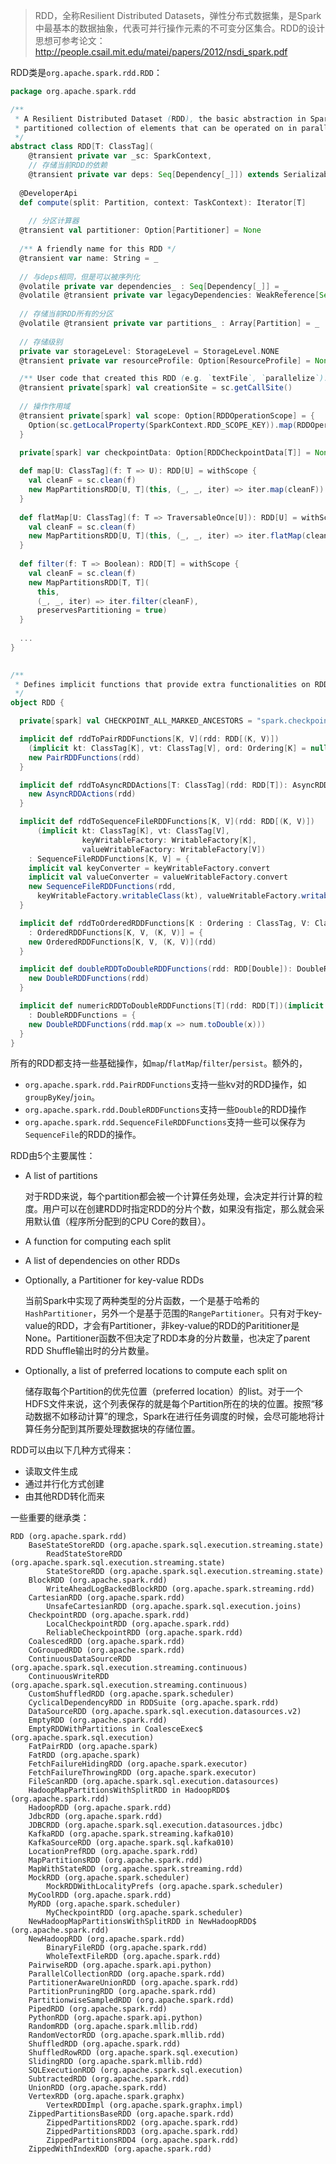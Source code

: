 > RDD，全称Resilient Distributed Datasets，弹性分布式数据集，是Spark中最基本的数据抽象，代表可并行操作元素的不可变分区集合。RDD的设计思想可参考论文：http://people.csail.mit.edu/matei/papers/2012/nsdi_spark.pdf



RDD类是`org.apache.spark.rdd.RDD`：

```scala
package org.apache.spark.rdd

/**
 * A Resilient Distributed Dataset (RDD), the basic abstraction in Spark. Represents an immutable,
 * partitioned collection of elements that can be operated on in parallel. 
 */
abstract class RDD[T: ClassTag](
    @transient private var _sc: SparkContext,
  	// 存储当前RDD的依赖
    @transient private var deps: Seq[Dependency[_]]) extends Serializable with Logging {
  
  @DeveloperApi
  def compute(split: Partition, context: TaskContext): Iterator[T]
  
 	// 分区计算器
  @transient val partitioner: Option[Partitioner] = None
  
  /** A friendly name for this RDD */
  @transient var name: String = _
  
  // 与deps相同，但是可以被序列化
  @volatile private var dependencies_ : Seq[Dependency[_]] = _
  @volatile @transient private var legacyDependencies: WeakReference[Seq[Dependency[_]]] = _
  
  // 存储当前RDD所有的分区
  @volatile @transient private var partitions_ : Array[Partition] = _
  
  // 存储级别
  private var storageLevel: StorageLevel = StorageLevel.NONE
  @transient private var resourceProfile: Option[ResourceProfile] = None

  /** User code that created this RDD (e.g. `textFile`, `parallelize`). */
  @transient private[spark] val creationSite = sc.getCallSite()
	
  // 操作作用域
  @transient private[spark] val scope: Option[RDDOperationScope] = {
    Option(sc.getLocalProperty(SparkContext.RDD_SCOPE_KEY)).map(RDDOperationScope.fromJson)
  }
  
  private[spark] var checkpointData: Option[RDDCheckpointData[T]] = None

  def map[U: ClassTag](f: T => U): RDD[U] = withScope {
    val cleanF = sc.clean(f)
    new MapPartitionsRDD[U, T](this, (_, _, iter) => iter.map(cleanF))
  }
  
  def flatMap[U: ClassTag](f: T => TraversableOnce[U]): RDD[U] = withScope {
    val cleanF = sc.clean(f)
    new MapPartitionsRDD[U, T](this, (_, _, iter) => iter.flatMap(cleanF))
  }
  
  def filter(f: T => Boolean): RDD[T] = withScope {
    val cleanF = sc.clean(f)
    new MapPartitionsRDD[T, T](
      this,
      (_, _, iter) => iter.filter(cleanF),
      preservesPartitioning = true)
  }
  
  ... 
}
  

/**
 * Defines implicit functions that provide extra functionalities on RDDs of specific types.
 */
object RDD {

  private[spark] val CHECKPOINT_ALL_MARKED_ANCESTORS = "spark.checkpoint.checkpointAllMarkedAncestors"

  implicit def rddToPairRDDFunctions[K, V](rdd: RDD[(K, V)])
    (implicit kt: ClassTag[K], vt: ClassTag[V], ord: Ordering[K] = null): PairRDDFunctions[K, V] = {
    new PairRDDFunctions(rdd)
  }

  implicit def rddToAsyncRDDActions[T: ClassTag](rdd: RDD[T]): AsyncRDDActions[T] = {
    new AsyncRDDActions(rdd)
  }

  implicit def rddToSequenceFileRDDFunctions[K, V](rdd: RDD[(K, V)])
      (implicit kt: ClassTag[K], vt: ClassTag[V],
                keyWritableFactory: WritableFactory[K],
                valueWritableFactory: WritableFactory[V])
    : SequenceFileRDDFunctions[K, V] = {
    implicit val keyConverter = keyWritableFactory.convert
    implicit val valueConverter = valueWritableFactory.convert
    new SequenceFileRDDFunctions(rdd,
      keyWritableFactory.writableClass(kt), valueWritableFactory.writableClass(vt))
  }

  implicit def rddToOrderedRDDFunctions[K : Ordering : ClassTag, V: ClassTag](rdd: RDD[(K, V)])
    : OrderedRDDFunctions[K, V, (K, V)] = {
    new OrderedRDDFunctions[K, V, (K, V)](rdd)
  }

  implicit def doubleRDDToDoubleRDDFunctions(rdd: RDD[Double]): DoubleRDDFunctions = {
    new DoubleRDDFunctions(rdd)
  }

  implicit def numericRDDToDoubleRDDFunctions[T](rdd: RDD[T])(implicit num: Numeric[T])
    : DoubleRDDFunctions = {
    new DoubleRDDFunctions(rdd.map(x => num.toDouble(x)))
  }
}
```

所有的RDD都支持一些基础操作，如`map`/`flatMap`/`filter`/`persist`。额外的，

- `org.apache.spark.rdd.PairRDDFunctions`支持一些kv对的RDD操作，如`groupByKey`/`join`。
- `org.apache.spark.rdd.DoubleRDDFunctions`支持一些`Double`的RDD操作
- `org.apache.spark.rdd.SequenceFileRDDFunctions`支持一些可以保存为`SequenceFile`的RDD的操作。



RDD由5个主要属性：

- A list of partitions

  对于RDD来说，每个partition都会被一个计算任务处理，会决定并行计算的粒度。用户可以在创建RDD时指定RDD的分片个数，如果没有指定，那么就会采用默认值（程序所分配到的CPU Core的数目）。

- A function for computing each split

- A list of dependencies on other RDDs

- Optionally, a Partitioner for key-value RDDs

  当前Spark中实现了两种类型的分片函数，一个是基于哈希的`HashPartitioner`，另外一个是基于范围的`RangePartitioner`。只有对于key-value的RDD，才会有Partitioner，非key-value的RDD的Parititioner是None。Partitioner函数不但决定了RDD本身的分片数量，也决定了parent RDD Shuffle输出时的分片数量。

- Optionally, a list of preferred locations to compute each split on

  储存取每个Partition的优先位置（preferred location）的list。对于一个HDFS文件来说，这个列表保存的就是每个Partition所在的块的位置。按照“移动数据不如移动计算”的理念，Spark在进行任务调度的时候，会尽可能地将计算任务分配到其所要处理数据块的存储位置。

RDD可以由以下几种方式得来：

- 读取文件生成
- 通过并行化方式创建
- 由其他RDD转化而来

一些重要的继承类：

```
RDD (org.apache.spark.rdd)
    BaseStateStoreRDD (org.apache.spark.sql.execution.streaming.state)
        ReadStateStoreRDD (org.apache.spark.sql.execution.streaming.state)
        StateStoreRDD (org.apache.spark.sql.execution.streaming.state)
    BlockRDD (org.apache.spark.rdd)
        WriteAheadLogBackedBlockRDD (org.apache.spark.streaming.rdd)
    CartesianRDD (org.apache.spark.rdd)
        UnsafeCartesianRDD (org.apache.spark.sql.execution.joins)
    CheckpointRDD (org.apache.spark.rdd)
        LocalCheckpointRDD (org.apache.spark.rdd)
        ReliableCheckpointRDD (org.apache.spark.rdd)
    CoalescedRDD (org.apache.spark.rdd)
    CoGroupedRDD (org.apache.spark.rdd)
    ContinuousDataSourceRDD (org.apache.spark.sql.execution.streaming.continuous)
    ContinuousWriteRDD (org.apache.spark.sql.execution.streaming.continuous)
    CustomShuffledRDD (org.apache.spark.scheduler)
    CyclicalDependencyRDD in RDDSuite (org.apache.spark.rdd)
    DataSourceRDD (org.apache.spark.sql.execution.datasources.v2)
    EmptyRDD (org.apache.spark.rdd)
    EmptyRDDWithPartitions in CoalesceExec$ (org.apache.spark.sql.execution)
    FatPairRDD (org.apache.spark)
    FatRDD (org.apache.spark)
    FetchFailureHidingRDD (org.apache.spark.executor)
    FetchFailureThrowingRDD (org.apache.spark.executor)
    FileScanRDD (org.apache.spark.sql.execution.datasources)
    HadoopMapPartitionsWithSplitRDD in HadoopRDD$ (org.apache.spark.rdd)
    HadoopRDD (org.apache.spark.rdd)
    JdbcRDD (org.apache.spark.rdd)
    JDBCRDD (org.apache.spark.sql.execution.datasources.jdbc)
    KafkaRDD (org.apache.spark.streaming.kafka010)
    KafkaSourceRDD (org.apache.spark.sql.kafka010)
    LocationPrefRDD (org.apache.spark.rdd)
    MapPartitionsRDD (org.apache.spark.rdd)
    MapWithStateRDD (org.apache.spark.streaming.rdd)
    MockRDD (org.apache.spark.scheduler)
        MockRDDWithLocalityPrefs (org.apache.spark.scheduler)
    MyCoolRDD (org.apache.spark.rdd)
    MyRDD (org.apache.spark.scheduler)
        MyCheckpointRDD (org.apache.spark.scheduler)
    NewHadoopMapPartitionsWithSplitRDD in NewHadoopRDD$ (org.apache.spark.rdd)
    NewHadoopRDD (org.apache.spark.rdd)
        BinaryFileRDD (org.apache.spark.rdd)
        WholeTextFileRDD (org.apache.spark.rdd)
    PairwiseRDD (org.apache.spark.api.python)
    ParallelCollectionRDD (org.apache.spark.rdd)
    PartitionerAwareUnionRDD (org.apache.spark.rdd)
    PartitionPruningRDD (org.apache.spark.rdd)
    PartitionwiseSampledRDD (org.apache.spark.rdd)
    PipedRDD (org.apache.spark.rdd)
    PythonRDD (org.apache.spark.api.python)
    RandomRDD (org.apache.spark.mllib.rdd)
    RandomVectorRDD (org.apache.spark.mllib.rdd)
    ShuffledRDD (org.apache.spark.rdd)
    ShuffledRowRDD (org.apache.spark.sql.execution)
    SlidingRDD (org.apache.spark.mllib.rdd)
    SQLExecutionRDD (org.apache.spark.sql.execution)
    SubtractedRDD (org.apache.spark.rdd)
    UnionRDD (org.apache.spark.rdd)
    VertexRDD (org.apache.spark.graphx)
        VertexRDDImpl (org.apache.spark.graphx.impl)
    ZippedPartitionsBaseRDD (org.apache.spark.rdd)
        ZippedPartitionsRDD2 (org.apache.spark.rdd)
        ZippedPartitionsRDD3 (org.apache.spark.rdd)
        ZippedPartitionsRDD4 (org.apache.spark.rdd)
    ZippedWithIndexRDD (org.apache.spark.rdd)
```



